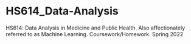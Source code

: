 # HS614_Data-Analysis
HS614: Data Analysis in Medicine and Public Health. Also affectionately referred to as Machine Learning. Coursework/Homework.
Spring 2022
